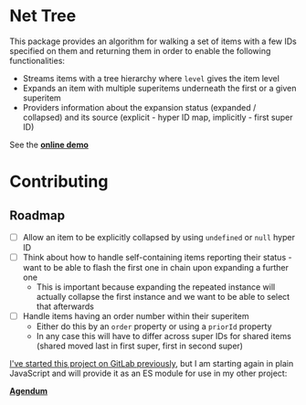 # Net Tree

This package provides an algorithm for walking a set of items with a few IDs specified on them and returning them in order to enable the following functionalities:

- Streams items with a tree hierarchy where `level` gives the item level
- Expands an item with multiple superitems underneath the first or a given superitem
- Providers information about the expansion status (expanded / collapsed) and its source (explicit - hyper ID map, implicitly - first super ID)

See the [**online demo**](https://tomashubelbauer.github.io/net-tree/)

# Contributing

## Roadmap

- [ ] Allow an item to be explicitly collapsed by using `undefined` or `null` hyper ID
- [ ] Think about how to handle self-containing items reporting their status - want to be able to flash the first one in chain upon expanding a further one
  - This is important because expanding the repeated instance will actually collapse the first instance and we want to be able to select that afterwards
- [ ] Handle items having an order number within their superitem
  - Either do this by an `order` property or using a `priorId` property
  - In any case this will have to differ across super IDs for shared items (shared moved last in first super, first in second super)

[I've started this project on GitLab previously](https://gitlab.com/TomasHubelbauer/net-tree/),
but I am starting again in plain JavaScript and will provide it as an ES module for use in my other project:

[**Agendum**](https://agendum.today)
